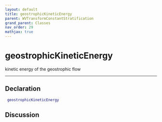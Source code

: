 ```yaml
---
layout: default
title: geostrophicKineticEnergy
parent: WVTransformConstantStratification
grand_parent: Classes
nav_order: 29
mathjax: true
---
```


#  geostrophicKineticEnergy

kinetic energy of the geostrophic flow


---

## Declaration
```matlab
 geostrophicKineticEnergy
```
## Discussion

      

